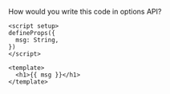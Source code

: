 How would you write this code in options API?

```
<script setup>
defineProps({
  msg: String,
})
</script>

<template>
  <h1>{{ msg }}</h1>
</template>
```